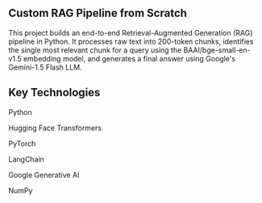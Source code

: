 
## Custom RAG Pipeline from Scratch

This project builds an end-to-end Retrieval-Augmented Generation (RAG) pipeline in Python. It processes raw text into 200-token chunks, identifies the single most relevant chunk for a query using the BAAI/bge-small-en-v1.5 embedding model, and generates a final answer using Google's Gemini-1.5 Flash LLM.


## Key Technologies

Python

Hugging Face Transformers

PyTorch

LangChain

Google Generative AI

NumPy